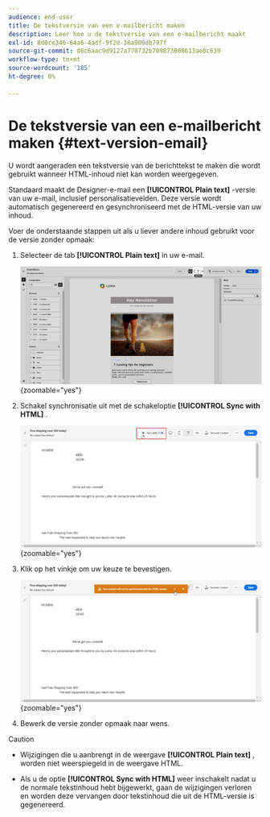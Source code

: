 ```yaml
---
audience: end-user
title: De tekstversie van een e-mailbericht maken
description: Leer hoe u de tekstversie van een e-mailbericht maakt
exl-id: 8d0ce346-64a6-4adf-9f2d-36a900db797f
source-git-commit: d6c6aac9d9127a770732b709873008613ae8c639
workflow-type: tm+mt
source-wordcount: '185'
ht-degree: 0%

---
```


# De tekstversie van een e-mailbericht maken {#text-version-email}

U wordt aangeraden een tekstversie van de berichttekst te maken die wordt gebruikt wanneer HTML-inhoud niet kan worden weergegeven.

Standaard maakt de Designer-e-mail een **[!UICONTROL Plain text]** -versie van uw e-mail, inclusief personalisatievelden. Deze versie wordt automatisch gegenereerd en gesynchroniseerd met de HTML-versie van uw inhoud.

Voer de onderstaande stappen uit als u liever andere inhoud gebruikt voor de versie zonder opmaak:

1. Selecteer de tab **[!UICONTROL Plain text]** in uw e-mail.

   ![ Schermafbeelding die het Onbewerkte tekstlusje in de E-mailinterface van Designer toont.](assets/text_version_3.png){zoomable="yes"}

1. Schakel synchronisatie uit met de schakeloptie **[!UICONTROL Sync with HTML]** .

   ![ Schermafbeelding die de Synchronisatie met HTML tonen knevel in het Onbewerkte tekstlusje.](assets/text_version_1.png){zoomable="yes"}

1. Klik op het vinkje om uw keuze te bevestigen.

   ![ Schermafbeelding die de knoop van het vinkje toont om het onbruikbaar maken synchronisatie te bevestigen.](assets/text_version_2.png){zoomable="yes"}

1. Bewerk de versie zonder opmaak naar wens.

>[!CAUTION]
>
>* Wijzigingen die u aanbrengt in de weergave **[!UICONTROL Plain text]** , worden niet weerspiegeld in de weergave HTML.
>
>* Als u de optie **[!UICONTROL Sync with HTML]** weer inschakelt nadat u de normale tekstinhoud hebt bijgewerkt, gaan de wijzigingen verloren en worden deze vervangen door tekstinhoud die uit de HTML-versie is gegenereerd.